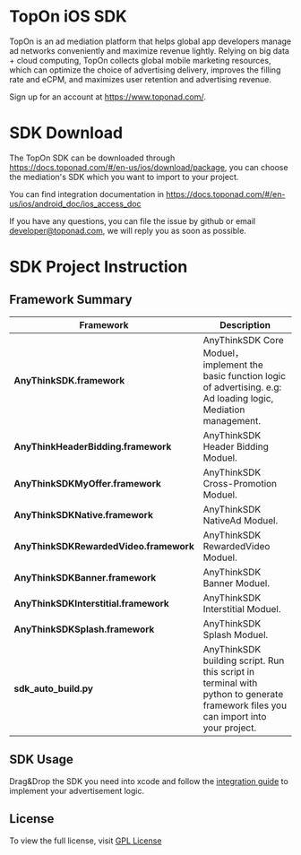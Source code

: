 # TopOn iOS SDK

TopOn is an ad mediation platform that helps global app developers manage ad networks conveniently and maximize revenue lightly. Relying on big data + cloud computing, TopOn collects global mobile marketing resources, which can optimize the choice of advertising delivery, improves the filling rate and eCPM, and maximizes user retention and advertising revenue.

Sign up for an account at https://www.toponad.com/.

# SDK Download 

The TopOn SDK can be downloaded through https://docs.toponad.com/#/en-us/ios/download/package, you can choose the mediation's SDK which you want to import to your project.

You can find integration documentation in https://docs.toponad.com/#/en-us/ios/android_doc/ios_access_doc

If you have any questions, you can file the issue by github or email developer@toponad.com, we will reply you as soon as possible.

# SDK Project Instruction

## Framework Summary

| Framework | Description |
| ---- | --- |
|**AnyThinkSDK.framework** |AnyThinkSDK Core Moduel，implement the basic function logic of advertising. e.g: Ad loading logic, Mediation management.|
|**AnyThinkHeaderBidding.framework** |AnyThinkSDK Header Bidding Moduel.|
|**AnyThinkSDKMyOffer.framework** |AnyThinkSDK Cross-Promotion Moduel.|
|**AnyThinkSDKNative.framework** |AnyThinkSDK NativeAd Moduel.|
|**AnyThinkSDKRewardedVideo.framework** |AnyThinkSDK RewardedVideo Moduel.|
|**AnyThinkSDKBanner.framework** |AnyThinkSDK Banner Moduel.|
|**AnyThinkSDKInterstitial.framework** |AnyThinkSDK Interstitial Moduel.|
|**AnyThinkSDKSplash.framework** |AnyThinkSDK Splash Moduel.|
|**sdk_auto_build.py** |AnyThinkSDK building script. Run this script in terminal with python to generate framework files you can import into your project.|

## SDK Usage

Drag&Drop the SDK you need into xcode and follow the [integration guide](!https://docs.toponad.com/#/zh-cn/ios/GetStarted/TopOn_Get_Started) to implement your advertisement logic.

## License
To view the full license, visit [GPL License](LICENSE)<br>
